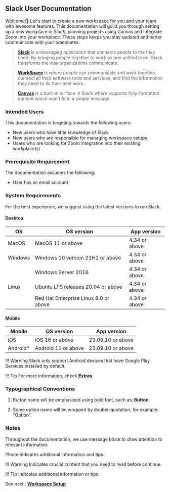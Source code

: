 <br>

## Slack User Documentation

Welcome!👋 Let's start to create a new workspace for you and your team with awesome features. This documentation will guild you through setting up a new workplace in *Slack*, planning projects using Canvas and integrate Zoom into your workplace. These steps keeps you stay updated and better communicate with your teammates.  
> **[Slack](https://slack.com/help/articles/115004071768-What-is-Slack-)** is a messaging application that connects people to the they need. By bringing people together to work as one unified team, Slack transforms the way organizations communicate.  

> **[WorkSpace](https://slack.com/help/articles/212675257-Join-a-Slack-workspace)**  is where people can communicate and work together, connect all their software tools and services, and find the information they need to do their best work.

> **[Canvas](https://slack.com/help/articles/203950418-Use-a-canvas-in-Slack)** is a built-in surface in Slack where supports fully-formatted content which won't fit in a simple message. 


### Intended Users

This documentation is targeting towards the following users:

* New users who have little knowledge of Slack
* New users who are responsible for managing workspace setups
* Users who are looking for Zoom integration into their existing workplace(s)

### Prerequisite Requirement

The documentation assumes the following:

* User has an email account  

### System Requirements
For the best experience, we suggest using the latest versions to run Slack.  

#### Desktop
| OS       | OS version                          | App version |
|----------|-------------------------------------|-------------|
| MacOS    | MacOS 11 or above                   | 4.34 or above |
| Windows  | Windows 10 version 21H2 or above   | 4.34 or above |
|          | Windows Server 2016                 | 4.34 or above |
| Linux    | Ubuntu LTS releases 20.04 or above | 4.34 or above |
|          | Red Hat Enterprise Linux 8.0 or above | 4.34 or above |

#### Mobile
| Mobile   | OS version             | App version    |
|----------|------------------------|----------------|
| iOS      | iOS 16 or above       | 23.09.10 or above |
| Android* | Android 11 or above   | 23.09.10 or above |

!!! Warning
    Slack only support Android devices that have Google Play Services installed by default. 

!!! Tip
    For more information, check [**Extras**](https://slack.com/help/articles/115002037526-System-requirements-for-using-Slack).  


### Typographical Conventions 

1. Button name will be emphasized using bold font, such as: **Button**.

2. Some option name will be wrapped by double-quotation, for example: "Option".


### Notes 
Throughout the documentation, we use message block to draw attention to relevant information.  

!!!note
    Indicates additional information and tips.  

!!! Warning
    Indicates crucial content that you need to read before continue. 

!!! Tip
    Indicates additional information or tips. 
<br>


See next : **[Workspace Setup](workspace_setup.md)**
